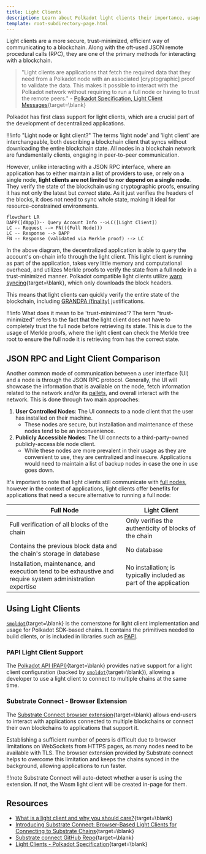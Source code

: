 ```yaml
---
title: Light Clients
description: Learn about Polkadot light clients their importance, usage, and how they enable robust, cohesive, and secure application composition.
template: root-subdirectory-page.html
---
```


Light clients are a more secure, trust-minimized, efficient way of communicating to a blockchain.  Along with the oft-used JSON remote procedural calls (RPC), they are one of the primary methods for interacting with a blockchain. 

> "Light clients are applications that fetch the required data that they need from a Polkadot node with an associated [cryptographic] proof to validate the data. This makes it possible to interact with the Polkadot network without requiring to run a full node or having to trust the remote peers." - [Polkadot Specification, Light Client Messages](https://spec.polkadot.network/sect-lightclient#sect-light-msg){target=\blank}

Polkadot has first class support for light clients, which are a crucial part of the development of decentralized applications.

!!!info "Light node or light client?"
    The terms 'light node' and 'light client' are interchangeable, both describing a blockchain client that syncs without downloading the entire blockchain state. All nodes in a blockchain network are fundamentally clients, engaging in peer-to-peer communication.

However, unlike interacting with a JSON RPC interface, where an application has to either maintain a list of providers to use, or rely on a single node, **light clients are not limited to nor depend on a single node**. They verify the state of the blockchain using cryptographic proofs, ensuring it has not only the latest but *correct* state. As it just verifies the headers of the blocks, it does not need to sync whole state, making it ideal for resource-constrained environments.

```mermaid
flowchart LR
DAPP([dApp])-- Query Account Info -->LC([Light Client])
LC -- Request --> FN(((Full Node)))
LC -- Response --> DAPP
FN -- Response (validated via Merkle proof) --> LC
```

In the above diagram, the decentralized application is able to query the account's on-chain info through the light client. This light client is running as part of the application, takes very little memory and computational overhead, and utilizes Merkle proofs to verify the state from a full node in a trust-minimized manner. Polkadot compatible light clients utilize [warp syncing](https://spec.polkadot.network/sect-lightclient#sect-sync-warp-lightclient){target=\blank}, which only downloads the block headers.

This means that light clients can quickly verify the entire state of the blockchain, including [GRANDPA (finality)](../polkadot-protocol/glossary.md#grandpa) justifications.

!!!info What does it mean to be 'trust-minimized'?
    The term "trust-minimized" refers to the fact that the light client does not have to completely trust the full node before retrieving its state. This is due to the usage of Merkle proofs, where the light client can check the Merkle tree root to ensure the full node it is retrieving from has the correct state.

## JSON RPC and Light Client Comparison

Another common mode of communication between a user interface (UI) and a node is through the JSON RPC
protocol. Generally, the UI will showcase the information that is available on the node, fetch information related to the network and/or its [pallets](../polkadot-protocol/glossary.md#pallet), and overall interact with the network. This is done through two main approaches:

1. **User Controlled Nodes**: The UI connects to a node client that the user has installed on their
   machine.
   - These nodes are secure, but installation and maintenance of these nodes tend to be an
     inconvenience.
2. **Publicly Accessible Nodes**: The UI connects to a third-party-owned publicly-accessible node
   client.
   - While these nodes are more prevalent in their usage as they are convenient to use, they are
     centralized and insecure. Applications would need to maintain a list of backup nodes in case the one in use goes down.

It's important to note that light clients still communicate with [full nodes](../polkadot-protocol/glossary.md#full-node), however in the context of applications, light clients offer benefits for applications that need a secure alternative to running a full node:

| Full Node                                                                                        | Light Client                                                                               |
| ----------------------------------------------------------------------------------------------------------- | ------------------------------------------------------------------------------------------------------------- |
| Full verification of all blocks of the chain                                                                | Only verifies the authenticity of blocks of the chain                                                         |
| Contains the previous block data and the chain's storage in database                                    | No database                                                                                                   |
| Installation, maintenance, and execution tend to be exhaustive and require system administration expertise | No installation; is typically included as part of the application |

## Using Light Clients

[`smoldot`](https://github.com/smol-dot/smoldot){target=\blank} is the cornerstone for light client implementation and usage for Polkadot SDK-based chains. It contains the primitives needed to build clients, or is included in libraries such as [PAPI](#papi-light-client-support).

### PAPI Light Client Support

The [Polkadot API (PAPI)](./toolkit/api-libraries/papi.md){target=\blank} provides native support for a light client configuration (backed by [`smoldot`](https://github.com/smol-dot/smoldot){target=\blank}), allowing a developer to use a light client to connect to multiple chains at the same time. 

<!-- TODO: Add reference to a PAPI tutorial here -->

### Substrate Connect - Browser Extension

The [Substrate Connect browser extension](https://www.npmjs.com/package/@substrate/connect-extension-protocol){target=\blank} allows end-users to interact with applications connected to multiple blockchains or connect their own blockchains to applications that support it.

Establishing a sufficient number of peers is difficult due to browser limitations on WebSockets from HTTPS pages, as many nodes need to be available with TLS. The browser extension provided by Substrate connect helps to overcome this limitation and keeps the chains synced in the background, allowing applications to run faster.

!!!note
    Substrate Connect will auto-detect whether a user is using the extension. If not, the Wasm light client will be created in-page for them.

## Resources

- [What is a light client and why you should care?](https://medium.com/paritytech/what-is-a-light-client-and-why-you-should-care-75f813ae2670){target=\blank}
- [Introducing Substrate Connect: Browser-Based Light Clients for Connecting to Substrate Chains](https://www.parity.io/blog/introducing-substrate-connect){target=\blank}
- [Substrate connect GitHub Repo](https://github.com/paritytech/substrate-connect/tree/master/projects/extension){target=\blank}
- [Light Clients - Polkadot Specification](https://spec.polkadot.network/sect-lightclient){target=\blank}